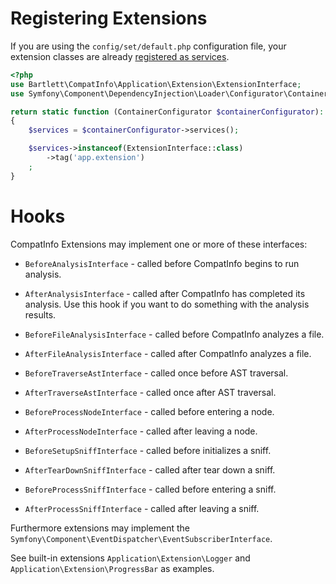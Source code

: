 <!-- markdownlint-disable MD013 -->
# Registering Extensions

If you are using the `config/set/default.php` configuration file, your extension classes are already [registered as services](https://symfony.com/doc/current/service_container/tags.html#autoconfiguring-tags).

```php
<?php
use Bartlett\CompatInfo\Application\Extension\ExtensionInterface;
use Symfony\Component\DependencyInjection\Loader\Configurator\ContainerConfigurator;

return static function (ContainerConfigurator $containerConfigurator): void
{
    $services = $containerConfigurator->services();

    $services->instanceof(ExtensionInterface::class)
        ->tag('app.extension')
    ;
}
```
# Hooks

CompatInfo Extensions may implement one or more of these interfaces:

* `BeforeAnalysisInterface` - called before CompatInfo begins to run analysis.

* `AfterAnalysisInterface` - called after CompatInfo has completed its analysis. Use this hook if you want to do something with the analysis results.

* `BeforeFileAnalysisInterface` - called before CompatInfo analyzes a file.

* `AfterFileAnalysisInterface` - called after CompatInfo analyzes a file.

* `BeforeTraverseAstInterface` - called once before AST traversal.

* `AfterTraverseAstInterface` - called once after AST traversal.

* `BeforeProcessNodeInterface` - called before entering a node.

* `AfterProcessNodeInterface` - called after leaving a node.

* `BeforeSetupSniffInterface` - called before initializes a sniff.

* `AfterTearDownSniffInterface` - called after tear down a sniff.

* `BeforeProcessSniffInterface` - called before entering a sniff.

* `AfterProcessSniffInterface` - called after leaving a sniff.

Furthermore extensions may implement the `Symfony\Component\EventDispatcher\EventSubscriberInterface`.

See built-in extensions `Application\Extension\Logger` and `Application\Extension\ProgressBar` as examples.
